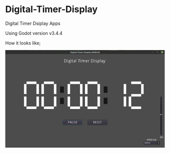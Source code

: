 # Digital-Timer-Display
Digital Timer Dsiplay Apps

Using Godot version v3.4.4

How it looks like;

![Digital Timer](https://github.com/syafiqqun/image-icons/blob/main/digitaltimer.png)
